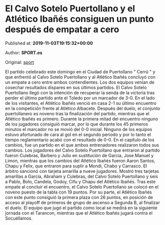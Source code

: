 
# El Calvo Sotelo Puertollano y el Atlético Ibañés consiguen un punto después de empatar a cero

Published at: **2019-11-03T19:15:32+00:00**

Author: **SPORT.es**

Original: [sport](https://www.sport.es/es/noticias/tercera-division/el-calvo-sotelo-puertollano-y-el-atletico-ibanes-consiguen-un-punto-despues-de-empatar-a-cero-7713075)

El partido celebrado este domingo en el Ciudad de Puertollano " Cerrú " y que enfrentó al Calvo Sotelo Puertollano y al Atlético Ibañés concluyó con un empate a cero entre ambos contendientes. Los dos equipos venían de cosechar resultados dispares en sus últimos partidos. El Calvo Sotelo Puertollano llegó con la intención de recuperar la senda de la victoria tras perder el último partido ante el Toledo por un marcador de 3-0. En el lado de los visitantes, el Atlético Ibañés venció en casa 2-1 su último encuentro en la competición frente al Atlético Albacete. Después del duelo, el conjunto puertollanero es noveno tras la finalización del partido, mientras que el Atlético Ibañés es primero.
Durante la primera mitad del encuentro ninguno de los jugadores consiguió marcar, por lo que durante los 45 primeros minutos el marcador no se movió del 0-0 inicial.
Ninguno de los equipos estuvo afortunado de cara al gol en el segundo periodo y por lo tanto el tiempo reglamentario acabó con el resultado de 0-0.
En el capítulo de los cambios, fue un partido en el que ambos entrenadores realizaron todos sus cambios. Los jugadores del Calvo Sotelo Puertollano que entraron al partido fueron Culebras, Barbero y Julio en sustitución de Garcia, Jose Manuel y Limon, mientras que los cambios del Atlético Ibañés fueron Aaron Santos, Chapu y Felix, que entraron para suplir a Mondi, Chabo y Carrasco.
El árbitro sancionó con tarjeta amarilla a nueve jugadores. Mostró tres tarjetas amarillas a Garcia, Abraham y Culebras, del Calvo Sotelo Puertollano y seis a Pablo, Bolo, Candela, Godoy, Cifu y Chapu del Atlético Ibañés.
Tras este empate al concluir el encuentro, el Calvo Sotelo Puertollano se colocó en el noveno puesto de la tabla con 19 puntos. Por su parte, el Atlético Ibañés con este punto consiguió la primera plaza con 26 puntos, en posición de acceso al playoff de primeros de grupo de ascenso a Segunda B, al finalizar el duelo.
El equipo que jugó el partido como local se medirá en la siguiente jornada con el Tarancon, mientras que el Atlético Ibañés jugará contra el Socuéllamos.
